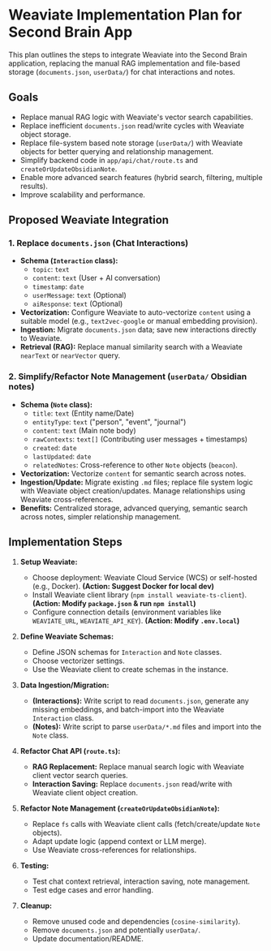# Weaviate Implementation Plan for Second Brain App

This plan outlines the steps to integrate Weaviate into the Second Brain application, replacing the manual RAG implementation and file-based storage (`documents.json`, `userData/`) for chat interactions and notes.

## Goals

*   Replace manual RAG logic with Weaviate's vector search capabilities.
*   Replace inefficient `documents.json` read/write cycles with Weaviate object storage.
*   Replace file-system based note storage (`userData/`) with Weaviate objects for better querying and relationship management.
*   Simplify backend code in `app/api/chat/route.ts` and `createOrUpdateObsidianNote`.
*   Enable more advanced search features (hybrid search, filtering, multiple results).
*   Improve scalability and performance.

## Proposed Weaviate Integration

### 1. Replace `documents.json` (Chat Interactions)

*   **Schema (`Interaction` class):**
    *   `topic`: `text`
    *   `content`: `text` (User + AI conversation)
    *   `timestamp`: `date`
    *   `userMessage`: `text` (Optional)
    *   `aiResponse`: `text` (Optional)
*   **Vectorization:** Configure Weaviate to auto-vectorize `content` using a suitable model (e.g., `text2vec-google` or manual embedding provision).
*   **Ingestion:** Migrate `documents.json` data; save new interactions directly to Weaviate.
*   **Retrieval (RAG):** Replace manual similarity search with a Weaviate `nearText` or `nearVector` query.

### 2. Simplify/Refactor Note Management (`userData/` Obsidian notes)

*   **Schema (`Note` class):**
    *   `title`: `text` (Entity name/Date)
    *   `entityType`: `text` ("person", "event", "journal")
    *   `content`: `text` (Main note body)
    *   `rawContexts`: `text[]` (Contributing user messages + timestamps)
    *   `created`: `date`
    *   `lastUpdated`: `date`
    *   `relatedNotes`: Cross-reference to other `Note` objects (`beacon`).
*   **Vectorization:** Vectorize `content` for semantic search across notes.
*   **Ingestion/Update:** Migrate existing `.md` files; replace file system logic with Weaviate object creation/updates. Manage relationships using Weaviate cross-references.
*   **Benefits:** Centralized storage, advanced querying, semantic search across notes, simpler relationship management.

## Implementation Steps

1.  **Setup Weaviate:**
    *   Choose deployment: Weaviate Cloud Service (WCS) or self-hosted (e.g., Docker). **(Action: Suggest Docker for local dev)**
    *   Install Weaviate client library (`npm install weaviate-ts-client`). **(Action: Modify `package.json` & run `npm install`)**
    *   Configure connection details (environment variables like `WEAVIATE_URL`, `WEAVIATE_API_KEY`). **(Action: Modify `.env.local`)**

2.  **Define Weaviate Schemas:**
    *   Define JSON schemas for `Interaction` and `Note` classes.
    *   Choose vectorizer settings.
    *   Use the Weaviate client to create schemas in the instance.

3.  **Data Ingestion/Migration:**
    *   **(Interactions):** Write script to read `documents.json`, generate any missing embeddings, and batch-import into the Weaviate `Interaction` class.
    *   **(Notes):** Write script to parse `userData/*.md` files and import into the `Note` class.

4.  **Refactor Chat API (`route.ts`):**
    *   **RAG Replacement:** Replace manual search logic with Weaviate client vector search queries.
    *   **Interaction Saving:** Replace `documents.json` read/write with Weaviate client object creation.

5.  **Refactor Note Management (`createOrUpdateObsidianNote`):**
    *   Replace `fs` calls with Weaviate client calls (fetch/create/update `Note` objects).
    *   Adapt update logic (append context or LLM merge).
    *   Use Weaviate cross-references for relationships.

6.  **Testing:**
    *   Test chat context retrieval, interaction saving, note management.
    *   Test edge cases and error handling.

7.  **Cleanup:**
    *   Remove unused code and dependencies (`cosine-similarity`).
    *   Remove `documents.json` and potentially `userData/`.
    *   Update documentation/README. 